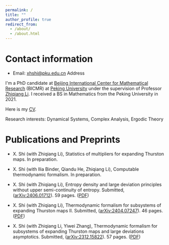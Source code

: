 ```yaml
---
permalink: /
title: ""
author_profile: true
redirect_from: 
  - /about/
  - /about.html
---
```


Contact information
===================

- Email: <xhshi@pku.edu.cn>
Address

I'm a PhD candidate at [Beijing International Center for Mathematical Research](https://bicmr.pku.edu.cn) (BICMR) at [Peking University](https://english.pku.edu.cn) under the supervision of Professor [Zhiqiang Li](https://www.math.pku.edu.cn/teachers/lizq/). I received a BS in Mathematics from the Peking University in 2021.

Here is my [CV](../files/cv_sxh.pdf).


Research interests: Dynamical Systems, Complex Analysis, Ergodic Theory

Publications and Preprints
======

- X. Shi (with Zhiqiang Li), Statistics of multipliers for expanding Thurston maps. In preparation.

- X. Shi (with Ilia Binder, Qiandu He, Zhiqiang Li), Computable thermodynamic formalism. In preparation.

- X. Shi (with Zhiqiang Li), Entropy density and large deviation principles without upper semi-continuity of entropy. Submitted, ([arXiv:2406.01712](https://arxiv.org/abs/2406.01712)). 59 pages. ([PDF](../files/Publication/Ergodic_Theory_of_Subsystems/I_Existence_and_LDA/Arxiv.pdf))

- X. Shi (with Zhiqiang Li), Thermodynamic formalism for subsystems of expanding Thurston maps II. Submitted, ([arXiv:2404.07247](https://arxiv.org/abs/2404.07247)). 46 pages. ([PDF](../files/Publication/Ergodic_Theory_of_Subsystems/II_Uniqueness/Arxiv.pdf))

- X. Shi (with Zhiqiang Li, Yiwei Zhang), Thermodynamic formalism for subsystems of expanding Thurston maps and large deviations asymptotics. Submitted, ([arXiv:2312.15822](https://arxiv.org/abs/2312.15822)). 57 pages. ([PDF](../files/Publication/Ergodic_Theory_of_Subsystems/III_Level-2_LDP/Arxiv.pdf))